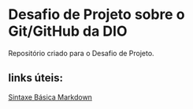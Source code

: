 # Desafio de Projeto sobre o Git/GitHub da DIO
Repositório criado para o Desafio de Projeto.

## links úteis:
[Sintaxe Básica Markdown](https://www.markdownguide.org/basic-syntax/)
